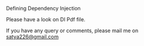 Defining Dependency Injection

Please have a look on DI Pdf file.

If you have any query or comments, please mail me on satya226@gmail.com



